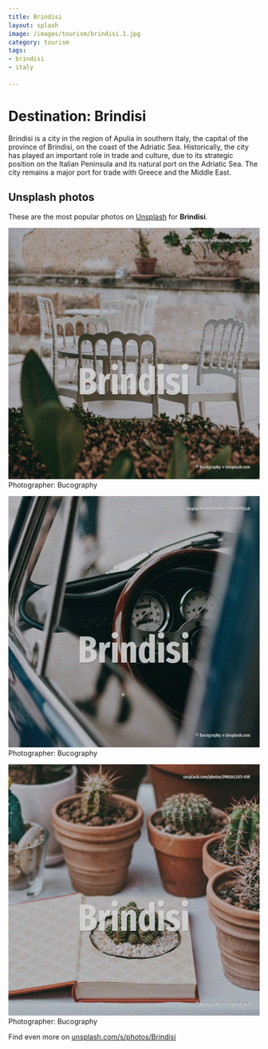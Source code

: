 ```yaml
---
title: Brindisi
layout: splash
image: /images/tourism/brindisi.1.jpg
category: tourism
tags:
- brindisi
- italy

---
```

# Destination: Brindisi

Brindisi   is a city in the region of Apulia in southern Italy, the capital of the province of  Brindisi, on the coast of the Adriatic Sea.   Historically, the city has played an important role in trade and culture, due to its strategic  position on the Italian Peninsula and its natural port on the Adriatic Sea. The city remains a major port for trade with Greece and the Middle East. 

 
## Unsplash photos
These are the most popular photos on [Unsplash](https://unsplash.com) for **Brindisi**.
 
![Brindisi](/images/tourism/brindisi.1.jpg)
Photographer:  Bucography
 
![Brindisi](/images/tourism/brindisi.2.jpg)
Photographer:  Bucography
 
![Brindisi](/images/tourism/brindisi.3.jpg)
Photographer:  Bucography
 
Find even more on [unsplash.com/s/photos/Brindisi](https://unsplash.com/s/photos/Brindisi)
 
